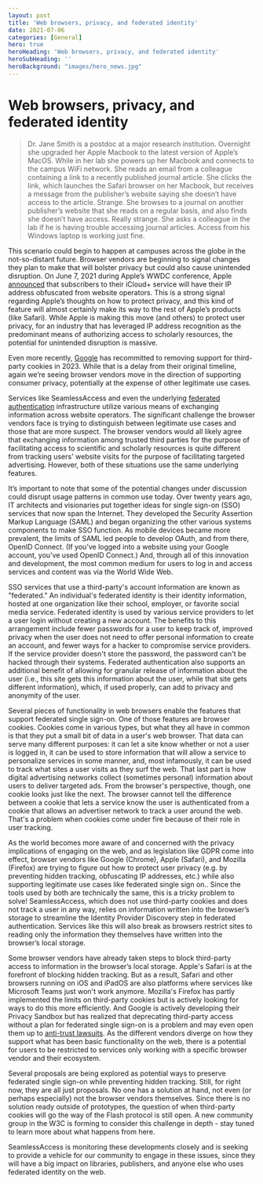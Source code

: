 ```yaml
---
layout: post
title: 'Web browsers, privacy, and federated identity'
date: 2021-07-06
categories: [General]
hero: true
heroHeading: 'Web browsers, privacy, and federated identity'
heroSubHeading: ''
heroBackground: "images/hero_news.jpg"
---
```


# Web browsers, privacy, and federated identity

>Dr. Jane Smith is a postdoc at a major research institution.  Overnight she upgraded her Apple Macbook to the latest version of Apple’s MacOS.  While in her lab she powers up her Macbook and connects to the campus WiFi network.  She reads an email from a colleague containing a link to a recently published journal article.  She clicks the link, which launches the Safari browser on her Macbook, but receives a message from the publisher’s website saying she doesn’t have access to the article.  Strange.  She browses to a journal on another publisher’s website that she reads on a regular basis, and also finds she doesn’t have access.  Really strange.  She asks a colleague in the lab if he is having trouble accessing journal articles.  Access from his Windows laptop is working just fine.
 
This scenario could begin to happen at campuses across the globe in the not-so-distant future.  Browser vendors are beginning to signal changes they plan to make that will bolster privacy but could also cause unintended disruption.  On June 7, 2021 during Apple’s WWDC conference, Apple [announced](https://www.apple.com/newsroom/2021/06/apple-advances-its-privacy-leadership-with-ios-15-ipados-15-macos-monterey-and-watchos-8/) that subscribers to their iCloud+ service will have their IP address obfuscated from website operators.  This is a strong signal regarding Apple’s thoughts on how to protect privacy, and this kind of feature will almost certainly make its way to the rest of Apple’s products (like Safari). While Apple is making this move (and others) to protect user privacy, for an industry that has leveraged IP address recognition as the predominant means of authorizing access to scholarly resources, the potential for unintended disruption is massive.

Even more recently, [Google](https://www.cnet.com/news/google-delays-chromes-cookie-blocking-privacy-plan-by-nearly-2-years/) has recommitted to removing support for third-party cookies in 2023. While that is a delay from their original timeline, again we’re seeing browser vendors move in the direction of supporting consumer privacy, potentially at the expense of other legitimate use cases.

Services like SeamlessAccess and even the underlying [federated authentication](https://seamlessaccess.org/learning-center/) infrastructure utilize various means of exchanging information across website operators.  The significant challenge the browser vendors face is trying to distinguish between legitimate use cases and those that are more suspect.  The browser vendors would all likely agree that exchanging information among trusted third parties for the purpose of facilitating access to scientific and scholarly resources is quite different from tracking users' website visits for the purpose of facilitating targeted advertising.  However, both of these situations use the same underlying features.

It’s important to note that some of the potential changes under discussion could disrupt usage patterns in common use today.  Over twenty years ago, IT architects and visionaries put together ideas for single sign-on (SSO) services that now span the Internet. They developed the Security Assertion Markup Language (SAML) and began organizing the other various systems components to make SSO function. As mobile devices became more prevalent, the limits of SAML led people to develop OAuth, and from there, OpenID Connect. (If you’ve logged into a website using your Google account, you’ve used OpenID Connect.) And, through all of this innovation and development, the most common medium for users to log in and access services and content was via the World Wide Web.

SSO services that use a third-party's account information are known as "federated." An individual's federated identity is their identity information, hosted at one organization like their school, employer, or favorite social media service. Federated identity is used by various service providers to let a user login without creating a new account. The benefits to this arrangement include fewer passwords for a user to keep track of, improved privacy when the user does not need to offer personal information to create an account, and fewer ways for a hacker to compromise service providers.  If the service provider doesn't store the password, the password can't be hacked through their systems. Federated authentication also supports an additional benefit of allowing for granular release of information about the user (i.e., this site gets this information about the user, while that site gets different information), which, if used properly, can add to privacy and anonymity of the user.

Several pieces of functionality in web browsers enable the features that support federated single sign-on. One of those features are browser cookies. Cookies come in various types, but what they all have in common is that they put a small bit of data in a user's web browser. That data can serve many different purposes: it can let a site know whether or not a user is logged in, it can be used to store information that will allow a service to personalize services in some manner, and, most infamously, it can be used to track what sites a user visits as they surf the web. That last part is how digital advertising networks collect (sometimes personal) information about users to deliver targeted ads. From the browser's perspective, though, one cookie looks just like the next. The browser cannot tell the difference between a cookie that lets a service know the user is authenticated from a cookie that allows an advertiser network to track a user around the web. That's a problem when cookies come under fire because of their role in user tracking.

As the world becomes more aware of and concerned with the privacy implications of engaging on the web, and as legislation like GDPR come into effect, browser vendors like Google (Chrome), Apple (Safari), and Mozilla (Firefox) are trying to figure out how to protect user privacy (e.g. by preventing hidden tracking, obfuscating IP addresses, etc.) while also supporting legitimate use cases like federated single sign on.. Since the tools used by both are technically the same, this is a tricky problem to solve! SeamlessAccess, which does not use third-party cookies and does not track a user in any way, relies on information written into the browser’s storage to streamline the Identity Provider Discovery step in federated authentication. Services like this will also break as browsers restrict sites to reading only the information they themselves have written into the browser’s local storage.

Some browser vendors have already taken steps to block third-party access to information in the browser’s local storage. Apple's Safari is at the forefront of blocking hidden tracking. But as a result, Safari and other browsers running on iOS and iPadOS are also platforms where services like Microsoft Teams just won't work anymore. Mozilla's Firefox has partly implemented the limits on third-party cookies but is actively looking for ways to do this more efficiently. And Google is actively developing their Privacy Sandbox but has realized that deprecating third-party access without a plan for federated single sign-on is a problem and may even open them up to [anti-trust lawsuits](https://arstechnica.com/tech-policy/2021/06/eu-antitrust-regulators-launch-probe-into-googles-floc-plan/). As the different vendors diverge on how they support what has been basic functionality on the web, there is a potential for users to be restricted to services only working with a specific browser vendor and their ecosystem. 

Several proposals are being explored as potential ways to preserve federated single sign-on while preventing hidden tracking. Still, for right now, they are all just proposals. No one has a solution at hand, not even (or perhaps especially) not the browser vendors themselves. Since there is no solution ready outside of prototypes, the question of when third-party cookies will go the way of the Flash protocol is still open. A new community group in the W3C is forming to consider this challenge in depth - stay tuned to learn more about what happens from here. 

SeamlessAccess is monitoring these developments closely and is seeking to provide a vehicle for our community to engage in these issues, since they will have a big impact on libraries, publishers, and anyone else who uses federated identity on the web. 
